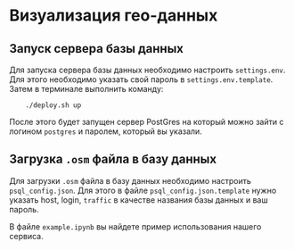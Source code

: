 # Визуализация гео-данных 

## Запуск сервера базы данных

Для запуска сервера базы данных необходимо настроить `settings.env`. Для этого необходимо указать свой пароль в `settings.env.template`. Затем в терминале выполнить команду:
```
    ./deploy.sh up
```
После этого будет запущен сервер PostGres на который можно зайти с логином `postgres` и паролем, который вы указали. 

## Загрузка `.osm` файла в базу данных 

Для загрузки `.osm` файла в базу данных необходимо настроить `psql_config.json`. Для этого в файле `psql_config.json.template` нужно указать host, login, `traffic` в качестве названия базы данных и ваш пароль. 

В файле `example.ipynb` вы найдете пример использования нашего сервиса. 